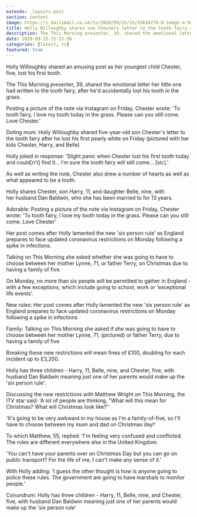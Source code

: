 ```yaml
---
extends: _layouts.post
section: content
image: https://i.dailymail.co.uk/1s/2020/09/25/15/33618276-0-image-a-50_1601043318192.jpg 
title: Holly Willoughby shares son Chesters letter to the tooth fairy after losing his first pearly white 
description: The This Morning presenter, 39, shared the emotional letter her little one had written to the tooth fairy on Friday, after hed accidentally lost his tooth in the grass. 
date: 2020-09-25-15-23-50 
categories: [latest, tv] 
featured: true 
--- 
```

Holly Willoughby shared an amusing post as her youngest child Chester, five, lost his first tooth.

The This Morning presenter, 39, shared the emotional letter her little one had written to the tooth fairy, after he'd accidentally lost his tooth in the grass.

Posting a picture of the note via Instagram on Friday, Chester wrote: 'To tooth fairy, I love my tooth today in the grass. Please can you still come. Love Chester.'

Doting mum: Holly Willoughby shared five-year-old son Chester's letter to the tooth fairy after he lost his first pearly white on Friday (pictured with her kids Chester, Harry, and Belle)

Holly joked in response: 'Slight panic when Chester lost his first tooth today and could[n't] find it... I’m sure the tooth fairy will still come... [sic].'

As well as writing the note, Chester also drew a number of hearts as well as what appeared to be a tooth. 

Holly shares Chester, son Harry, 11, and daughter Belle, nine, with her husband Dan Baldwin, who she has been married to for 13 years.

Adorable: Posting a picture of the note via Instagram on Friday, Chester wrote: 'To tooth fairy, I love my tooth today in the grass. Please can you still come. Love Chester'

Her post comes after Holly lamented the new 'six person rule' as England prepares to face updated coronavirus restrictions on Monday following a spike in infections.

Talking on This Morning she asked whether she was going to have to choose between her mother Lynne, 71, or father Terry, on Christmas due to having a family of five.  

On Monday, no more than six people will be permitted to gather in England - with a few exceptions, which include going to school, work or 'exceptional life events'.  

New rules: Her post comes after Holly lamented the new 'six person rule' as England prepares to face updated coronavirus restrictions on Monday following a spike in infections

Family: Talking on This Morning she asked if she was going to have to choose between her mother Lynne, 71, (pictured) or father Terry, due to having a family of five

Breaking these new restrictions will mean fines of £100, doubling for each incident up to £3,200. 

Holly has three children - Harry, 11, Belle, nine, and Chester, five, with husband Dan Baldwin meaning just one of her parents would make up the 'six person rule'. 

Discussing the new restrictions with Matthew Wright on This Morning, the ITV star said: 'A lot of people are thinking, "What will this mean for Christmas? What will Christmas look like?"

'It's going to be very awkward in my house as I'm a family-of-five, so I'll have to choose between my mum and dad on Christmas day!'  

To which Matthew, 55, replied: 'I'm feeling very confused and conflicted. The rules are different everywhere else in the United Kingdom. 

'You can't have your parents over on Christmas Day but you can go on public transport? For the life of me, I can't make any sense of it.'

With Holly adding: 'I guess the other thought is how is anyone going to police these rules. The government are going to have marshals to monitor people.'

Conundrum: Holly has three children - Harry, 11, Belle, nine, and Chester, five, with husband Dan Baldwin meaning just one of her parents would make up the 'six person rule'

